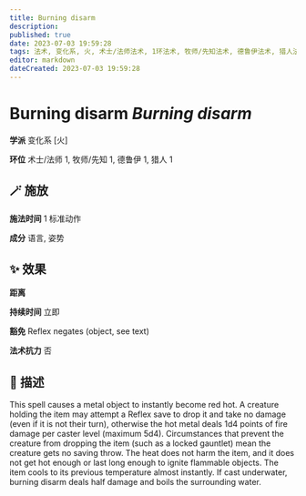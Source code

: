 ```yaml
---
title: Burning disarm
description: 
published: true
date: 2023-07-03 19:59:28
tags: 法术, 变化系, 火, 术士/法师法术, 1环法术, 牧师/先知法术, 德鲁伊法术, 猎人法术
editor: markdown
dateCreated: 2023-07-03 19:59:28
---
```


# **Burning disarm** *Burning disarm*

**学派** 变化系 \[火\] 

**环位** 术士/法师 1, 牧师/先知 1, 德鲁伊 1, 猎人 1

## 🪄 施放

**施法时间** 1 标准动作

**成分** 语言, 姿势

## ✨ 效果  

**距离**   

**持续时间** 立即 

**豁免** Reflex negates (object, see text)

**法术抗力** 否

## 📖 描述

This spell causes a metal object to instantly become red hot. A creature holding the item may attempt a Reflex save to drop it and take no damage (even if it is not their turn), otherwise the hot metal deals 1d4 points of fire damage per caster level (maximum 5d4). Circumstances that prevent the creature from dropping the item (such as a locked gauntlet) mean the creature gets no saving throw. The heat does not harm the item, and it does not get hot enough or last long enough to ignite flammable objects. The item cools to its previous temperature almost instantly. If cast underwater, burning disarm deals half damage and boils the surrounding water.
    